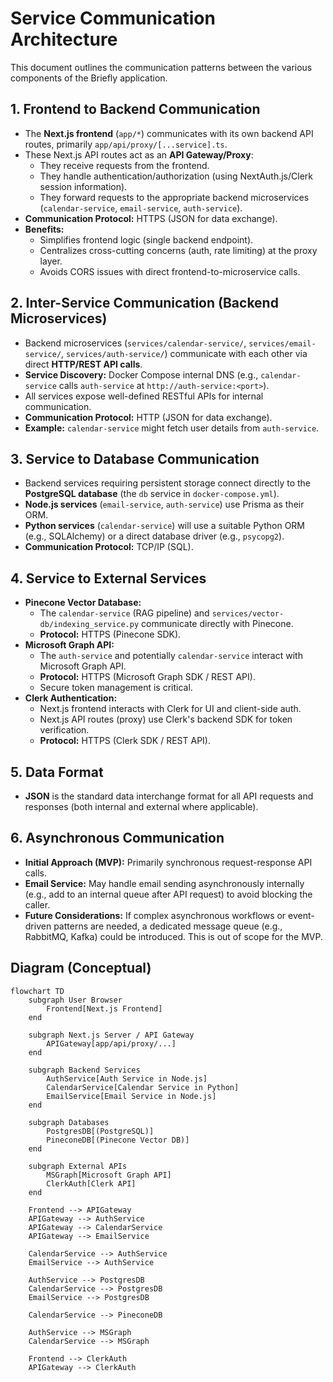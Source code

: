 # Service Communication Architecture

This document outlines the communication patterns between the various components of the Briefly application.

## 1. Frontend to Backend Communication

-   The **Next.js frontend** (`app/*`) communicates with its own backend API routes, primarily `app/api/proxy/[...service].ts`.
-   These Next.js API routes act as an **API Gateway/Proxy**:
    -   They receive requests from the frontend.
    -   They handle authentication/authorization (using NextAuth.js/Clerk session information).
    -   They forward requests to the appropriate backend microservices (`calendar-service`, `email-service`, `auth-service`).
-   **Communication Protocol:** HTTPS (JSON for data exchange).
-   **Benefits:**
    -   Simplifies frontend logic (single backend endpoint).
    -   Centralizes cross-cutting concerns (auth, rate limiting) at the proxy layer.
    -   Avoids CORS issues with direct frontend-to-microservice calls.

## 2. Inter-Service Communication (Backend Microservices)

-   Backend microservices (`services/calendar-service/`, `services/email-service/`, `services/auth-service/`) communicate with each other via direct **HTTP/REST API calls**.
-   **Service Discovery:** Docker Compose internal DNS (e.g., `calendar-service` calls `auth-service` at `http://auth-service:<port>`).
-   All services expose well-defined RESTful APIs for internal communication.
-   **Communication Protocol:** HTTP (JSON for data exchange).
-   **Example:** `calendar-service` might fetch user details from `auth-service`.

## 3. Service to Database Communication

-   Backend services requiring persistent storage connect directly to the **PostgreSQL database** (the `db` service in `docker-compose.yml`).
-   **Node.js services** (`email-service`, `auth-service`) use Prisma as their ORM.
-   **Python services** (`calendar-service`) will use a suitable Python ORM (e.g., SQLAlchemy) or a direct database driver (e.g., `psycopg2`).
-   **Communication Protocol:** TCP/IP (SQL).

## 4. Service to External Services

-   **Pinecone Vector Database:**
    -   The `calendar-service` (RAG pipeline) and `services/vector-db/indexing_service.py` communicate directly with Pinecone.
    -   **Protocol:** HTTPS (Pinecone SDK).
-   **Microsoft Graph API:**
    -   The `auth-service` and potentially `calendar-service` interact with Microsoft Graph API.
    -   **Protocol:** HTTPS (Microsoft Graph SDK / REST API).
    -   Secure token management is critical.
-   **Clerk Authentication:**
    -   Next.js frontend interacts with Clerk for UI and client-side auth.
    -   Next.js API routes (proxy) use Clerk's backend SDK for token verification.
    -   **Protocol:** HTTPS (Clerk SDK / REST API).

## 5. Data Format

-   **JSON** is the standard data interchange format for all API requests and responses (both internal and external where applicable).

## 6. Asynchronous Communication

-   **Initial Approach (MVP):** Primarily synchronous request-response API calls.
-   **Email Service:** May handle email sending asynchronously internally (e.g., add to an internal queue after API request) to avoid blocking the caller.
-   **Future Considerations:** If complex asynchronous workflows or event-driven patterns are needed, a dedicated message queue (e.g., RabbitMQ, Kafka) could be introduced. This is out of scope for the MVP.

## Diagram (Conceptual)

```mermaid
flowchart TD
    subgraph User Browser
        Frontend[Next.js Frontend]
    end

    subgraph Next.js Server / API Gateway
        APIGateway[app/api/proxy/...]
    end

    subgraph Backend Services
        AuthService[Auth Service in Node.js]
        CalendarService[Calendar Service in Python]
        EmailService[Email Service in Node.js]
    end

    subgraph Databases
        PostgresDB[(PostgreSQL)]
        PineconeDB[(Pinecone Vector DB)]
    end

    subgraph External APIs
        MSGraph[Microsoft Graph API]
        ClerkAuth[Clerk API]
    end

    Frontend --> APIGateway
    APIGateway --> AuthService
    APIGateway --> CalendarService
    APIGateway --> EmailService

    CalendarService --> AuthService
    EmailService --> AuthService

    AuthService --> PostgresDB
    CalendarService --> PostgresDB
    EmailService --> PostgresDB
    
    CalendarService --> PineconeDB
    
    AuthService --> MSGraph
    CalendarService --> MSGraph

    Frontend --> ClerkAuth
    APIGateway --> ClerkAuth
``` 
